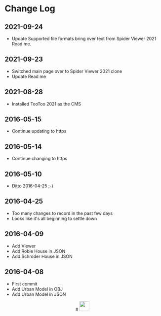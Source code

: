 # Change Log

## 2021-09-24

* Update Supported file formats  bring over text from Spider Viewer 2021 Read me.

## 2021-09-23

* Switched main page over to Spider Viewer 2021 clone
* Update Read me

## 2021-08-28

* Installed TooToo 2021 as the CMS

## 2016-05-15

* Continue updating to https

## 2016-05-14

* Continue changing to https

## 2016-05-10

* Ditto 2016-04-25 ;-)

## 2016-04-25

* Too many changes to record in the past few days
* Looks like it's all beginning to settle down


## 2016-04-09

* Add Viewer
* Add Robie House in JSON
* Add Schroder House in JSON

## 2016-04-08

* First commit
* Add Urban Model in OBJ
* Add Urban Model in JSON


<center title="dingbat" >
# <a href=javascript:window.scrollTo(0,0); style=text-decoration:none; ><img src="https://ladybug.tools/assets/svg/ladybug.svg" width=32 ></a>
</center>
